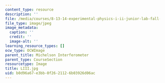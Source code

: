 ```yaml
---
content_type: resource
description: ''
file: /media/courses/8-13-14-experimental-physics-i-ii-junior-lab-fall-2016-spring-2017/b0d96a67e3bb0f2621126b03926d06ac_LIII.jpg
file_type: image/jpeg
image_metadata:
  caption: ''
  credit: ''
  image-alt: ''
learning_resource_types: []
ocw_type: OCWImage
parent_title: Michelson Interferometer
parent_type: CourseSection
resourcetype: Image
title: LIII.jpg
uid: b0d96a67-e3bb-0f26-2112-6b03926d06ac
---
```

